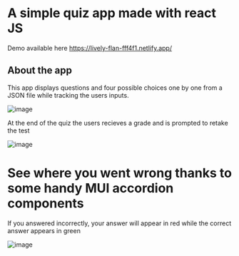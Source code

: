 # A simple quiz app made with react JS

Demo available here https://lively-flan-fff4f1.netlify.app/

## About the app

This app displays questions and four possible choices one by one from a JSON file while tracking the users inputs.

![image](https://user-images.githubusercontent.com/113940871/195733038-917b115f-f456-4bbd-827a-81372450a2de.png)


At the end of the quiz the users recieves a grade and is prompted to retake the test

![image](https://user-images.githubusercontent.com/113940871/195732089-85995c03-a7c9-43e2-acfb-deef09b12ea0.png)

# See where you went wrong thanks to some handy MUI accordion components

If you answered incorrectly, your answer will appear in red while the correct answer appears in green

![image](https://user-images.githubusercontent.com/113940871/195732914-9379ba18-0eb1-4d48-9f4d-ae1950fdbab3.png)






